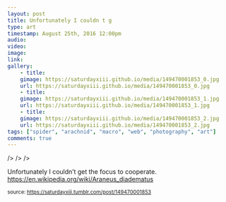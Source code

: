 ```yaml
---
layout: post
title: Unfortunately I couldn t g
type: art
timestamp: August 25th, 2016 12:00pm
audio: 
video: 
image: 
link: 
gallery:
	- title: 
	gimage: https://saturdayxiii.github.io/media/149470001853_0.jpg
	url: https://saturdayxiii.github.io/media/149470001853_0.jpg
	- title: 
	gimage: https://saturdayxiii.github.io/media/149470001853_1.jpg
	url: https://saturdayxiii.github.io/media/149470001853_1.jpg
	- title: 
	gimage: https://saturdayxiii.github.io/media/149470001853_2.jpg
	url: https://saturdayxiii.github.io/media/149470001853_2.jpg
tags: ["spider", "arachnid", "macro", "web", "photography", "art"]
comments: true
---
```


 />
 />
 />
        
Unfortunately I couldn’t get the focus to cooperate.
<br/>
<a href="https://en.wikipedia.org/wiki/Araneus_diadematus" target="_blank">https://en.wikipedia.org/wiki/Araneus_diadematus</a><br/>
 
  
<small>source: https://saturdayxiii.tumblr.com/post/149470001853</small>